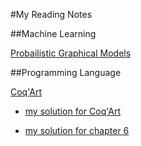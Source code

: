 #My Reading Notes

##Machine Learning

[Probailistic Graphical Models](https://github.com/FiveEye/Notes/blob/master/ML/PGM.md)

##Programming Language

[Coq'Art](https://github.com/FiveEye/Notes/blob/master/PL/coq_art_note.md)

  * [my solution for Coq'Art](https://github.com/FiveEye/Notes/blob/master/PL/coq_art_exercise.md)

  * [my solution for chapter 6](https://github.com/FiveEye/Notes/blob/master/PL/coq_art_exercise_chapter6.v)
